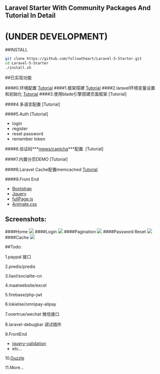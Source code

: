 ## Laravel Starter With Community Packages And  Tutorial In Detail

# (UNDER DEVELOPMENT)

##INSTALL
```bash
git clone https://github.com/followtheart/Laravel-5-Starter.git
cd Laravel-5-Starter
./install.sh
```
##已实现功能

####0.环境配置  [Tutorial](tutorial/step-0-laravel-env.md)
####1.框架搭建  [Tutorial](tutorial/step-1-laravel-generate.md)
####2.laravel环境变量设置和初始化   [Tutorial](tutorial/step-2-laravel-configure.md)
####3.使用blade引擎搭建页面框架    [Tutorial]
<!-- (tutorial/step-3-laravel-blade-layout.md) -->
####4.多语言配置 [Tutorial]
<!-- (tutorial/step-4-laravel-localization.md) -->
####5.Auth [Tutorial]
<!-- (tutorial/step-5-laravel-auth.md) -->
*    login
*    register
*    reset password
*    remember token

####6.验证码***[mews/captcha](https://github.com/mewebstudio/captcha.git)***配置. [Tutorial]
<!-- (tutorial/step-6-package-captcha.md) -->

####7.内置分页DEMO [Tutorial]
<!-- (tutorial/step-7-laravel-pagination.md) -->

####8.Laravel Cache配置memcached  [Tutorial](tutorial/step-8-laravel-cache-memcached.md)

####9.Front End
* [Bootstrap](https://github.com/twbs/bootstrap.git)
* [Jquery](https://github.com/jquery/jquery.git)
* [fullPage.js](https://github.com/alvarotrigo/fullPage.js.git)
* [Animate.css](https://github.com/daneden/animate.css.git)

## Screenshots:

####Home
![](https://raw.githubusercontent.com/followtheart/Laravel-5-Starter/master/screenshots/home.png)
####Login
![](https://raw.githubusercontent.com/followtheart/Laravel-5-Starter/master/screenshots/login.png)
####Pagination
![](https://raw.githubusercontent.com/followtheart/Laravel-5-Starter/master/screenshots/pagination.png)
####Password Reset
![](https://raw.githubusercontent.com/followtheart/Laravel-5-Starter/master/screenshots/reset.png)
####Cache
![](https://raw.githubusercontent.com/followtheart/Laravel-5-Starter/master/screenshots/z-cache.png)


##Todo:

1.paypal 接口

2.predis/predis

3.liaol/socialite-cn

4.maatwebsite/excel

5.firebase/php-jwt

6.lokielse/omnipay-alipay

7.overtrue/wechat 微信接口

8.laravel-debugbar 调试插件

9.FrontEnd
* [jquery-validation](https://github.com/jzaefferer/jquery-validation.git)
* etc...

10.[Guzzle](https://github.com/guzzle/guzzle)

11.More...
